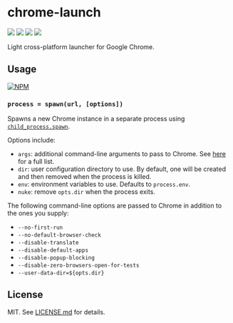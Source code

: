 # chrome-launch
![](http://img.shields.io/badge/stability-experimental-orange.svg?style=flat)
![](http://img.shields.io/npm/v/chrome-launch.svg?style=flat)
![](http://img.shields.io/npm/dm/chrome-launch.svg?style=flat)
![](http://img.shields.io/npm/l/chrome-launch.svg?style=flat)

Light cross-platform launcher for Google Chrome.

## Usage

[![NPM](https://nodei.co/npm/chrome-launch.png)](https://nodei.co/npm/chrome-launch/)

### `process = spawn(url, [options])`

Spawns a new Chrome instance in a separate process using
[`child_process.spawn`](http://nodejs.org/api/child_process.html#child_process_child_process_spawn_command_args_options).

Options include:

* `args`: additional command-line arguments to pass to Chrome. See
  [here](http://peter.sh/experiments/chromium-command-line-switches/)
  for a full list.
* `dir`: user configuration directory to use. By default, one will be
  created and then removed when the process is killed.
* `env`: environment variables to use. Defaults to `process.env`.
* `nuke`: remove `opts.dir` when the process exits.

The following command-line options are passed to Chrome in addition
to the ones you supply:

* `--no-first-run`
* `--no-default-browser-check`
* `--disable-translate`
* `--disable-default-apps`
* `--disable-popup-blocking`
* `--disable-zero-browsers-open-for-tests`
* `--user-data-dir=${opts.dir}`

## License

MIT. See [LICENSE.md](http://github.com/hughsk/chrome-launch/blob/master/LICENSE.md) for details.

